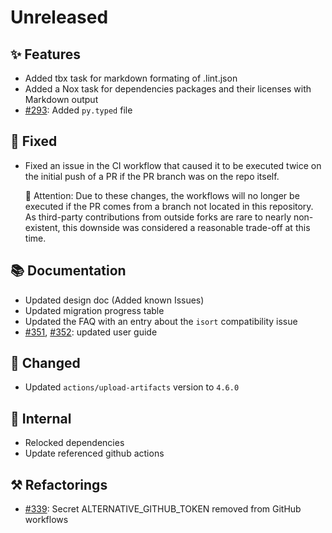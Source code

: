 # Unreleased

## ✨ Features

* Added tbx task for markdown formating of .lint.json
* Added a Nox task for dependencies packages and their licenses with Markdown output
* [#293](https://github.com/exasol/python-toolbox/issues/293): Added `py.typed` file

## 🐞 Fixed
* Fixed an issue in the CI workflow that caused it to be executed twice on the initial push of a PR if the PR branch was on the repo itself.

    🚨 Attention: Due to these changes, the workflows will no longer be executed if the PR comes from a branch not located in this repository.
                  As third-party contributions from outside forks are rare to nearly non-existent, this downside was considered a reasonable trade-off at this time.

## 📚 Documentation
* Updated design doc (Added known Issues)
* Updated migration progress table
* Updated the FAQ with an entry about the ``isort`` compatibility issue
* [#351](https://github.com/exasol/python-toolbox/issues/351), [#352](https://github.com/exasol/python-toolbox/issues/352): updated user guide

## 🔧 Changed
* Updated `actions/upload-artifacts` version to `4.6.0`

## 🔩 Internal
* Relocked dependencies
* Update referenced github actions

## ⚒️ Refactorings
* [#339](https://github.com/exasol/python-toolbox/issues/339): Secret ALTERNATIVE_GITHUB_TOKEN removed from GitHub workflows
